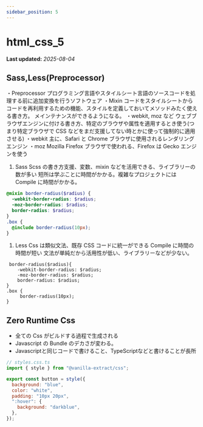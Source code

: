 ```yaml
---
sidebar_position: 5
---
```


# html_css_5

**Last updated:** _2025-08-04_

## Sass,Less(Preprocessor)

・Preprocessor
プログラミング言語やスタイルシート言語のソースコードを処理する前に追加変換を行うソフトウェア
・Mixin
コードをスタイルシートからコードを再利用するための機能、スタイルを定義しておいてメソッドみたく使える書き方。
メインテナンスができるようになる。
・webkit, moz など
ウェブブラウザエンジンに付ける書き方、特定のブラウザや属性を適用するとき使う(つまり特定ブラウザで CSS などをまだ支援してない時とかに使って強制的に適用させる)
・webkit
主に、Safari と Chrome ブラウザに使用されるレンダリングエンジン
・moz
Mozilla Firefox ブラウザで使われる、Firefox は Gecko エンジンを使う

1. Sass
   Scss の書き方支援、変数、mixin などを活用できる、ライブラリーの数が多い
   短所は学ぶことに時間がかかる。複雑なプロジェクトには Compile に時間がかかる。

```scss
@mixin border-radius($radius) {
  -webkit-border-radius: $radius;
  -moz-border-radius: $radius;
  border-radius: $radius;
}
.box {
  @include border-radius(10px);
}
```

1. Less
   Css は類似文法、既存 CSS コードに統一ができる Compile に時間の時間が短い
   文法が単純だから活用性が低い、ライブラリーなどが少ない。

```less
 border-radius($radius){
    -webkit-border-radius: $radius;
    -moz-border-radius: $radius;
    border-radius: $radius;
}
.box {
     border-radius(10px);
}
```

## Zero Runtime Css

- 全ての Css がビルドする過程で生成される
- Javascript の Bundle のデカさが変わる。
- Javascriptと同じコードで書けること、TypeScriptなどと書けることが長所
```javascript
// styles.css.ts
import { style } from "@vanilla-extract/css";

export const button = style({
  background: "blue",
  color: "white",
  padding: "10px 20px",
  ":hover": {
    background: "darkblue",
  },
});
```

